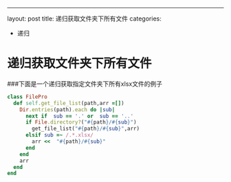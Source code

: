 ---
layout: post
title: 递归获取文件夹下所有文件
categories:
- 递归

递归获取文件夹下所有文件
=====================

###下面是一个递归获取指定文件夹下所有xlsx文件的例子

```ruby
class FilePro 
  def self.get_file_list(path,arr =[])
    Dir.entries(path).each do |sub|
      next if  sub == '.' or  sub == '..'
      if File.directory?("#{path}/#{sub}")
        get_file_list("#{path}/#{sub}",arr)
      elsif sub =~ /.*.xlsx/
        arr <<  "#{path}/#{sub}"
      end
    end
    arr
  end
end
```
